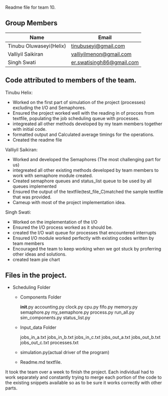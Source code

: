 

Readme file for team 10.

Group Members
----------------------

| Name                      | Email       
|---------------------------|-------------
| Tinubu Oluwaseyi(Helix)   | tinubuseyi@gmail.com
| Valliyil Saikiran         | valliyilmenon@gmail.com
| Singh Swati               | er.swatisingh86@gmail.com



Code attributed to members of the team.
---------------------------------------

Tinubu Helix:

- Worked on the first part of simulation of the project (processes) excluding the I/O and Semaphores.
- Ensured the project worked well with the reading in of procces from textfile, populating the job scheduling queue with processes.
- integreated all other methods developed by my team members together with initial code.
- formatted output and Calculated average timings for the operations.
- Created the readme file


Valliyil Saikiran:

- Worked and developed the Semaphores (The most challenging part for us)
- integreated all other existing methods developed by team members to work with semaphore module created.
- Created semaphore queues and status_list queue to be used by all queues implemented
- Ensured the output of the textfile(test_file_C)matched the sample textfile that was provided.
- Cameup with most of the project implementation idea.



Singh Swati:

- Worked on the implementation of the I/O 
- Ensured the I/O process worked as it should be.
- created the I/O wait queue for processes that encountered interrupts
- Ensured I/O module worked perfectly with existing codes written by team members
- Encouraged the team to keep working when we got stuck by proferring other ideas and solutions.
- created team pie chart



Files in the project.
---------------------------

* Scheduling Folder

	* Components Folder
	
		__init__.py
		accounting.py
		clock.py
		cpu.py
		fifo.py
		memory.py
		semaphore.py
		my_semaphore.py
		process.py
		run_all.py
		sim_components.py
		status_list.py
		
	* Input_data Folder
		
		jobs_in_a.txt
		jobs_in_b.txt
		jobs_in_c.txt
		jobs_out_a.txt
		jobs_out_b.txt
		jobs_out_c.txt
		processes.txt
	
	* simulation.py(actual driver of the program)
	* Readme.md textfile.


It took the team over a week to finish the project. Each individual had to work separately and constantly trying to merge
each portion of the code to the existing snippets available so as to be sure it works correctly with other parts.





